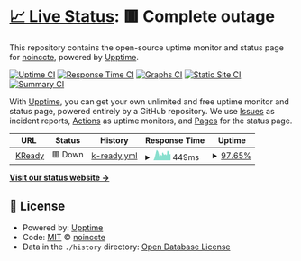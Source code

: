 # [📈 Live Status](https://noinccte.github.io/cas-statuspage): <!--live status--> **🟥 Complete outage**

This repository contains the open-source uptime monitor and status page for [noinccte](https://noinccte.github.io/cas-statuspage), powered by [Upptime](https://github.com/upptime/upptime).

[![Uptime CI](https://github.com/noinccte/cas-statuspage/workflows/Uptime%20CI/badge.svg)](https://github.com/noinccte/cas-statuspage/actions?query=workflow%3A%22Uptime+CI%22)
[![Response Time CI](https://github.com/noinccte/cas-statuspage/workflows/Response%20Time%20CI/badge.svg)](https://github.com/noinccte/cas-statuspage/actions?query=workflow%3A%22Response+Time+CI%22)
[![Graphs CI](https://github.com/noinccte/cas-statuspage/workflows/Graphs%20CI/badge.svg)](https://github.com/noinccte/cas-statuspage/actions?query=workflow%3A%22Graphs+CI%22)
[![Static Site CI](https://github.com/noinccte/cas-statuspage/workflows/Static%20Site%20CI/badge.svg)](https://github.com/noinccte/cas-statuspage/actions?query=workflow%3A%22Static+Site+CI%22)
[![Summary CI](https://github.com/noinccte/cas-statuspage/workflows/Summary%20CI/badge.svg)](https://github.com/noinccte/cas-statuspage/actions?query=workflow%3A%22Summary+CI%22)

With [Upptime](https://upptime.js.org), you can get your own unlimited and free uptime monitor and status page, powered entirely by a GitHub repository. We use [Issues](https://github.com/noinccte/cas-statuspage/issues) as incident reports, [Actions](https://github.com/noinccte/cas-statuspage/actions) as uptime monitors, and [Pages](https://noinccte.github.io/cas-statuspage) for the status page.

<!--start: status pages-->
<!-- This summary is generated by Upptime (https://github.com/upptime/upptime) -->
<!-- Do not edit this manually, your changes will be overwritten -->
<!-- prettier-ignore -->
| URL | Status | History | Response Time | Uptime |
| --- | ------ | ------- | ------------- | ------ |
| <img alt="" src="https://favicons.githubusercontent.com/prod.kready.org" height="13"> [KReady](https://prod.kready.org/) | 🟥 Down | [k-ready.yml](https://github.com/NoincCTE/CAS-StatusPage/commits/HEAD/history/k-ready.yml) | <details><summary><img alt="Response time graph" src="./graphs/k-ready/response-time-week.png" height="20"> 449ms</summary><br><a href="https://noinccte.github.io/CAS-StatusPage/history/k-ready"><img alt="Response time 447" src="https://img.shields.io/endpoint?url=https%3A%2F%2Fraw.githubusercontent.com%2FNoincCTE%2FCAS-StatusPage%2FHEAD%2Fapi%2Fk-ready%2Fresponse-time.json"></a><br><a href="https://noinccte.github.io/CAS-StatusPage/history/k-ready"><img alt="24-hour response time 448" src="https://img.shields.io/endpoint?url=https%3A%2F%2Fraw.githubusercontent.com%2FNoincCTE%2FCAS-StatusPage%2FHEAD%2Fapi%2Fk-ready%2Fresponse-time-day.json"></a><br><a href="https://noinccte.github.io/CAS-StatusPage/history/k-ready"><img alt="7-day response time 449" src="https://img.shields.io/endpoint?url=https%3A%2F%2Fraw.githubusercontent.com%2FNoincCTE%2FCAS-StatusPage%2FHEAD%2Fapi%2Fk-ready%2Fresponse-time-week.json"></a><br><a href="https://noinccte.github.io/CAS-StatusPage/history/k-ready"><img alt="30-day response time 455" src="https://img.shields.io/endpoint?url=https%3A%2F%2Fraw.githubusercontent.com%2FNoincCTE%2FCAS-StatusPage%2FHEAD%2Fapi%2Fk-ready%2Fresponse-time-month.json"></a><br><a href="https://noinccte.github.io/CAS-StatusPage/history/k-ready"><img alt="1-year response time 447" src="https://img.shields.io/endpoint?url=https%3A%2F%2Fraw.githubusercontent.com%2FNoincCTE%2FCAS-StatusPage%2FHEAD%2Fapi%2Fk-ready%2Fresponse-time-year.json"></a></details> | <details><summary><a href="https://noinccte.github.io/CAS-StatusPage/history/k-ready">97.65%</a></summary><a href="https://noinccte.github.io/CAS-StatusPage/history/k-ready"><img alt="All-time uptime 99.67%" src="https://img.shields.io/endpoint?url=https%3A%2F%2Fraw.githubusercontent.com%2FNoincCTE%2FCAS-StatusPage%2FHEAD%2Fapi%2Fk-ready%2Fuptime.json"></a><br><a href="https://noinccte.github.io/CAS-StatusPage/history/k-ready"><img alt="24-hour uptime 83.55%" src="https://img.shields.io/endpoint?url=https%3A%2F%2Fraw.githubusercontent.com%2FNoincCTE%2FCAS-StatusPage%2FHEAD%2Fapi%2Fk-ready%2Fuptime-day.json"></a><br><a href="https://noinccte.github.io/CAS-StatusPage/history/k-ready"><img alt="7-day uptime 97.65%" src="https://img.shields.io/endpoint?url=https%3A%2F%2Fraw.githubusercontent.com%2FNoincCTE%2FCAS-StatusPage%2FHEAD%2Fapi%2Fk-ready%2Fuptime-week.json"></a><br><a href="https://noinccte.github.io/CAS-StatusPage/history/k-ready"><img alt="30-day uptime 99.46%" src="https://img.shields.io/endpoint?url=https%3A%2F%2Fraw.githubusercontent.com%2FNoincCTE%2FCAS-StatusPage%2FHEAD%2Fapi%2Fk-ready%2Fuptime-month.json"></a><br><a href="https://noinccte.github.io/CAS-StatusPage/history/k-ready"><img alt="1-year uptime 99.67%" src="https://img.shields.io/endpoint?url=https%3A%2F%2Fraw.githubusercontent.com%2FNoincCTE%2FCAS-StatusPage%2FHEAD%2Fapi%2Fk-ready%2Fuptime-year.json"></a></details>

<!--end: status pages-->

[**Visit our status website →**](https://noinccte.github.io/cas-statuspage)

## 📄 License

- Powered by: [Upptime](https://github.com/upptime/upptime)
- Code: [MIT](./LICENSE) © [noinccte](https://noinccte.github.io/cas-statuspage)
- Data in the `./history` directory: [Open Database License](https://opendatacommons.org/licenses/odbl/1-0/)
